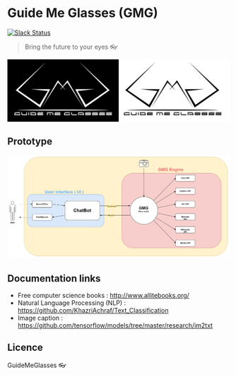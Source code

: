 # Guide Me Glasses (GMG)
[![Slack Status](https://img.shields.io/badge/slack-@guidemeglasses-blue.svg?logo=slack)](https://noyet.slack.com)

> Bring the future to your eyes :eyeglasses:

![GuideMeGlasses](docs/images/logo.png)


## Prototype
![GuideMeGlasses](docs/architecture.png)

## Documentation links
- Free computer science books : http://www.allitebooks.org/
- Natural Language Processing (NLP) : https://github.com/KhazriAchraf/Text_Classification
- Image caption : https://github.com/tensorflow/models/tree/master/research/im2txt
## Licence
GuideMeGlasses
:eyeglasses: